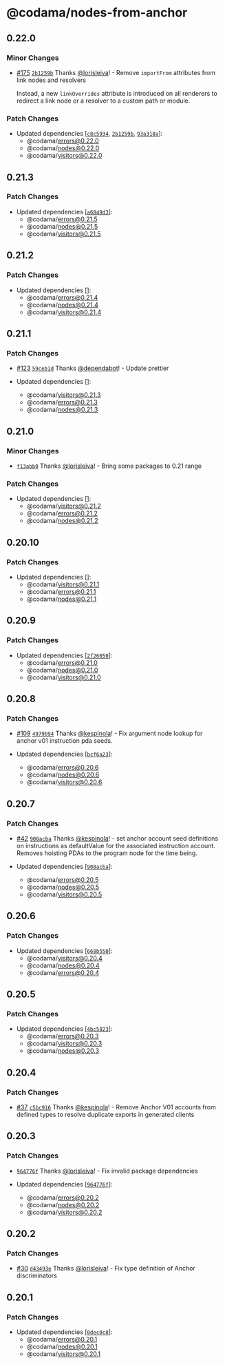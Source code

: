# @codama/nodes-from-anchor

## 0.22.0

### Minor Changes

-   [#175](https://github.com/codama/codama/pull/175) [`2b1259b`](https://github.com/codama/codama/commit/2b1259b566aa439ca61c28f7ef72ff9c0817e540) Thanks [@lorisleiva](https://github.com/lorisleiva)! - Remove `importFrom` attributes from link nodes and resolvers

    Instead, a new `linkOverrides` attribute is introduced on all renderers to redirect a link node or a resolver to a custom path or module.

### Patch Changes

-   Updated dependencies [[`c8c5934`](https://github.com/codama/codama/commit/c8c593466294f3ec7dca1fb828254e10aa312925), [`2b1259b`](https://github.com/codama/codama/commit/2b1259b566aa439ca61c28f7ef72ff9c0817e540), [`93a318a`](https://github.com/codama/codama/commit/93a318a9b7ee435eb37934b0ab390e160d50968b)]:
    -   @codama/errors@0.22.0
    -   @codama/nodes@0.22.0
    -   @codama/visitors@0.22.0

## 0.21.3

### Patch Changes

-   Updated dependencies [[`a6849d3`](https://github.com/codama/codama/commit/a6849d36a828e2b6b703f2a86d2ea0ae6d2fa0d8)]:
    -   @codama/errors@0.21.5
    -   @codama/nodes@0.21.5
    -   @codama/visitors@0.21.5

## 0.21.2

### Patch Changes

-   Updated dependencies []:
    -   @codama/errors@0.21.4
    -   @codama/nodes@0.21.4
    -   @codama/visitors@0.21.4

## 0.21.1

### Patch Changes

-   [#123](https://github.com/codama/codama/pull/123) [`59ceb1d`](https://github.com/codama/codama/commit/59ceb1d7803307b3a1a5e23ea3267934ad87bfc6) Thanks [@dependabot](https://github.com/apps/dependabot)! - Update prettier

-   Updated dependencies []:
    -   @codama/visitors@0.21.3
    -   @codama/errors@0.21.3
    -   @codama/nodes@0.21.3

## 0.21.0

### Minor Changes

-   [`f13abb0`](https://github.com/codama/codama/commit/f13abb01fc4a6fc76fe4566e3f667aab92b43480) Thanks [@lorisleiva](https://github.com/lorisleiva)! - Bring some packages to 0.21 range

### Patch Changes

-   Updated dependencies []:
    -   @codama/visitors@0.21.2
    -   @codama/errors@0.21.2
    -   @codama/nodes@0.21.2

## 0.20.10

### Patch Changes

-   Updated dependencies []:
    -   @codama/visitors@0.21.1
    -   @codama/errors@0.21.1
    -   @codama/nodes@0.21.1

## 0.20.9

### Patch Changes

-   Updated dependencies [[`2f26050`](https://github.com/codama/codama/commit/2f26050ddbcbdefcefbd853e1017a30c94442e1f)]:
    -   @codama/errors@0.21.0
    -   @codama/nodes@0.21.0
    -   @codama/visitors@0.21.0

## 0.20.8

### Patch Changes

-   [#109](https://github.com/codama/codama/pull/109) [`4979b94`](https://github.com/codama/codama/commit/4979b94720465a58538ee61bb1a4a23fd5471511) Thanks [@kespinola](https://github.com/kespinola)! - Fix argument node lookup for anchor v01 instruction pda seeds.

-   Updated dependencies [[`bcf6a23`](https://github.com/codama/codama/commit/bcf6a23fa0e0d1f1a064ea6ddcfc9c092190a51f)]:
    -   @codama/errors@0.20.6
    -   @codama/nodes@0.20.6
    -   @codama/visitors@0.20.6

## 0.20.7

### Patch Changes

-   [#42](https://github.com/codama/codama/pull/42) [`908acba`](https://github.com/codama/codama/commit/908acba99cdb0b761ed79aebf6828e23fde97ef8) Thanks [@kespinola](https://github.com/kespinola)! - set anchor account seed definitions on instructions as defaultValue for the associated instruction account. Removes hoisting PDAs to the program node for the time being.

-   Updated dependencies [[`908acba`](https://github.com/codama/codama/commit/908acba99cdb0b761ed79aebf6828e23fde97ef8)]:
    -   @codama/errors@0.20.5
    -   @codama/nodes@0.20.5
    -   @codama/visitors@0.20.5

## 0.20.6

### Patch Changes

-   Updated dependencies [[`668b550`](https://github.com/codama/codama/commit/668b550aa2172c24ddb3b8751d91e67e94a93fa4)]:
    -   @codama/visitors@0.20.4
    -   @codama/nodes@0.20.4
    -   @codama/errors@0.20.4

## 0.20.5

### Patch Changes

-   Updated dependencies [[`4bc5823`](https://github.com/codama/codama/commit/4bc5823377824198bd5a6432d16333b2cb1d8b8c)]:
    -   @codama/errors@0.20.3
    -   @codama/visitors@0.20.3
    -   @codama/nodes@0.20.3

## 0.20.4

### Patch Changes

-   [#37](https://github.com/codama/codama/pull/37) [`c5bc916`](https://github.com/codama/codama/commit/c5bc91609b5cb16caec13214bbe7a39e74e8d52c) Thanks [@kespinola](https://github.com/kespinola)! - Remove Anchor V01 accounts from defined types to resolve duplicate exports in generated clients

## 0.20.3

### Patch Changes

-   [`964776f`](https://github.com/codama/codama/commit/964776fe73402c236d334032821013674c3b1a5e) Thanks [@lorisleiva](https://github.com/lorisleiva)! - Fix invalid package dependencies

-   Updated dependencies [[`964776f`](https://github.com/codama/codama/commit/964776fe73402c236d334032821013674c3b1a5e)]:
    -   @codama/errors@0.20.2
    -   @codama/nodes@0.20.2
    -   @codama/visitors@0.20.2

## 0.20.2

### Patch Changes

-   [#30](https://github.com/codama/codama/pull/30) [`d43493e`](https://github.com/codama/codama/commit/d43493e0e42c4b1064c174050a91e71c4d28e252) Thanks [@lorisleiva](https://github.com/lorisleiva)! - Fix type definition of Anchor discriminators

## 0.20.1

### Patch Changes

-   Updated dependencies [[`0dec0c8`](https://github.com/codama/codama/commit/0dec0c8fff5e80fafc964416058e4ddf1db2bda0)]:
    -   @codama/errors@0.20.1
    -   @codama/nodes@0.20.1
    -   @codama/visitors@0.20.1
